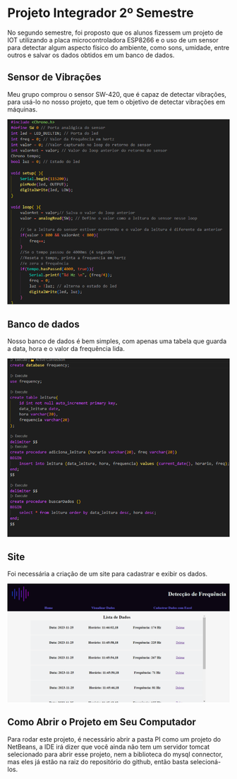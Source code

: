 
# Projeto Integrador 2º Semestre

No segundo semestre, foi proposto que os alunos fizessem um projeto de IOT utilizando a placa microcontroladora ESP8266 e o uso de um sensor para detectar algum aspecto físico do ambiente, como sons, umidade, entre outros e salvar os dados obtidos em um banco de dados.

## Sensor de Vibrações

Meu grupo comprou o sensor SW-420, que é capaz de detectar vibrações, para usá-lo no nosso projeto, que tem o objetivo de detectar vibrações em máquinas.

<img src="./printCodigo.png">

## Banco de dados

Nosso banco de dados é bem simples, com apenas uma tabela que guarda a data, hora e o valor da frequência lida.

<img src="./printBanco.png">

## Site

Foi necessária a criação de um site para cadastrar e exibir os dados.

<img src="./printDados.png">

## Como Abrir o Projeto em Seu Computador

Para rodar este projeto, é necessário abrir a pasta PI como um projeto do NetBeans, a IDE irá dizer que você ainda não tem um servidor tomcat selecionado para abrir esse projeto, nem a biblioteca do mysql connector, mas eles já estão na raiz do repositório do github, então basta selecioná-los.
